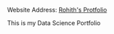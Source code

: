 Website Address: [Rohith's Protfolio](https://rohith616.github.io/Rohithtechis/)

This is my Data Science Portfolio


